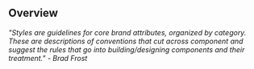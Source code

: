 ## Overview

_"Styles are guidelines for core brand attributes, organized by category. These are descriptions of conventions that cut across component and suggest the rules that go into building/designing components and their treatment." - Brad Frost_
